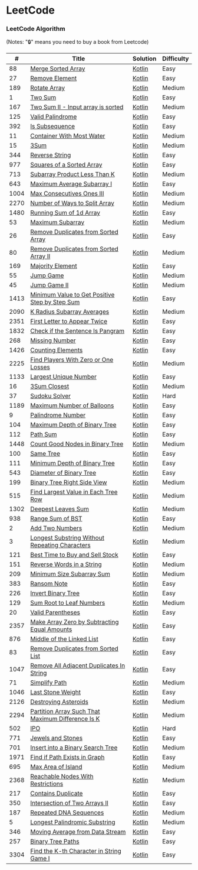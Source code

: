 LeetCode
========

### LeetCode Algorithm

(Notes: "🔒" means you need to buy a book from Leetcode)


| # | Title | Solution | Difficulty |
|---| ----- | -------- | ---------- |
|88|[Merge Sorted Array](https://leetcode.com/problems/merge-sorted-array/) | [Kotlin](./easy/merge-sorted-array/main.kt) |Easy|
|27|[Remove Element](https://leetcode.com/problems/remove-element/) | [Kotlin](./easy/remove-element/main.kt) |Easy|
|189|[Rotate Array](https://leetcode.com/problems/rotate-array/) | [Kotlin](./medium/rotate-array/main.kt) |Medium|
|1|[Two Sum](https://leetcode.com/problems/two-sum/) | [Kotlin](./easy/two-sum/main.kt) |Easy|
|167|[Two Sum II - Input array is sorted](https://leetcode.com/problems/two-sum-ii-input-array-is-sorted/) | [Kotlin](./medium/two-sum-2-array-is-sorted/main.kt) |Medium|
|125|[Valid Palindrome](https://leetcode.com/problems/valid-palindrome/) | [Kotlin](./easy/valid-palindrome/main.kt) |Easy|
|392|[Is Subsequence](https://leetcode.com/problems/is-subsequence/) | [Kotlin](./easy/is-subsequence/main.kt) |Easy|
|11|[Container With Most Water](https://leetcode.com/problems/container-with-most-water/) | [Kotlin](./medium/container-with-most-water/main.kt) |Medium|
|15|[3Sum](https://leetcode.com/problems/3sum/) | [Kotlin](./medium/3sum/main.kt) |Medium|
|344|[Reverse String](https://leetcode.com/problems/reverse-string/) | [Kotlin](./easy/reverse-string/main.kt) |Easy|
|977|[Squares of a Sorted Array](https://leetcode.com/problems/squares-of-a-sorted-array/) | [Kotlin](./easy/square-of-a-sorted-array/main.kt) |Easy|
|713|[Subarray Product Less Than K](https://leetcode.com/problems/subarray-product-less-than-k/) | [Kotlin](./medium/subarray-product-less-than-k/main.kt) |Medium|
|643|[Maximum Average Subarray I](https://leetcode.com/problems/maximum-average-subarray-i/) | [Kotlin](./easy/maximum-average-subarray-1/main.kt) |Easy|
|1004|[Max Consecutives Ones III](https://leetcode.com/problems/max-consecutive-ones-iii/) | [Kotlin](./medium/max-consecutive-ones-3/main.kt) |Medium|
|2270|[Number of Ways to Split Array](https://leetcode.com/problems/number-of-ways-to-split-array/) | [Kotlin](./medium/number-of-ways-to-split-array/main.kt) |Medium|
|1480|[Running Sum of 1d Array](https://leetcode.com/problems/running-sum-of-1d-array/) | [Kotlin](./easy/running-sum-of-1d-array/main.kt) |Easy|
|53|[Maximum Subarray](https://leetcode.com/problems/maximum-subarray) | [Kotlin](./medium/max-subarray/main.kt) |Medium|
|26|[Remove Duplicates from Sorted Array](https://leetcode.com/problems/remove-duplicates-from-sorted-array) | [Kotlin](./easy/remove-duplicates-from-sorted-array/main.kt) |Easy|
|80|[Remove Duplicates from Sorted Array II](https://leetcode.com/problems/remove-duplicates-from-sorted-array-ii) | [Kotlin](./medium/remove-duplicates-from-sorted-array-2/main.kt) |Medium|
|169|[Majority Element](https://leetcode.com/problems/majority-element/) | [Kotlin](./easy/majority-element/main.kt) |Easy|
|55|[Jump Game](https://leetcode.com/problems/jump-game) | [Kotlin](./medium/jump-game/main.kt) |Medium|
|45|[Jump Game II](https://leetcode.com/problems/jump-game-ii) | [Kotlin](./medium/jump-game-ii/main.kt) |Medium|
|1413|[Minimum Value to Get Positive Step by Step Sum](https://leetcode.com/problems/minimum-value-to-get-positive-step-by-step-sum/) | [Kotlin](./easy/minimum-value-to-get-positive-step-by-step-sum/main.kt) |Easy|
|2090|[K Radius Subarray Averages](https://leetcode.com/problems/k-radius-subarray-averages/) | [Kotlin](./medium/k-radius-subarray-averages/main.kt) |Medium|
|2351|[First Letter to Appear Twice](https://leetcode.com/problems/first-letter-to-appear-twice/) | [Kotlin](./easy/first-letter-to-appear-twice/main.kt) |Easy|
|1832|[Check if the Sentence Is Pangram](https://leetcode.com/problems/check-if-the-sentence-is-pangram/) | [Kotlin](./easy/check-if-the-sentence-is-pangram/main.kt) |Easy|
|268|[Missing Number](https://leetcode.com/problems/missing-number/d) | [Kotlin](./easy/missing-number/main.kt) |Easy|
|1426|[Counting Elements](https://leetcode.com/problems/counting-elements/) | [Kotlin](./easy/counting-elements/main.kt) |Easy| 
|2225|[Find Players With Zero or One Losses](https://leetcode.com/problems/find-players-with-zero-or-one-losses) | [Kotlin](./medium/find-players-with-zero-or-one-losses/main.kt) |Medium| 
|1133|[Largest Unique Number](https://leetcode.com/problems/largest-unique-number/) | [Kotlin](./easy/largest-unique-number/main.kt) |Easy| 
|16|[3Sum Closest](https://leetcode.com/problems/3sum-closest/) | [Kotlin](./medium/3sum-closest/main.kt) |Medium|
|37|[Sudoku Solver](https://leetcode.com/problems/sudoku-solver/) | [Kotlin](./hard/sodoku-solver/main.kt) |Hard|
|1189|[Maximum Number of Balloons](https://leetcode.com/problems/maximum-number-of-balloons/) | [Kotlin](./easy/maximum-number-of-balloons/main.kt) |Easy| 
|9|[Palindrome Number](https://leetcode.com/problems/palindrome-number/) | [Kotlin](./easy/palindrome-number/main.kt) |Easy| 
|104|[Maximum Depth of Binary Tree](https://leetcode.com/problems/maximum-depth-of-binary-tree/) | [Kotlin](./easy/maximum-depth-of-binary-tree/main.kt) |Easy| 
|112|[Path Sum](https://leetcode.com/problems/path-sum/) | [Kotlin](./easy/path-sum/main.kt) |Easy| 
|1448|[Count Good Nodes in Binary Tree](https://leetcode.com/problems/count-good-nodes-in-binary-tree/) | [Kotlin](./medium/count-good-nodes-in-binary-tree/main.kt) |Medium| 
|100|[Same Tree](https://leetcode.com/problems/same-tree/) | [Kotlin](./easy/same-tree/main.kt) |Easy| 
|111|[Minimum Depth of Binary Tree](https://leetcode.com/problems/minimum-depth-of-binary-tree/) | [Kotlin](./easy/minimum-depth-of-binary-tree/main.kt) |Easy| 
|543|[Diameter of Binary Tree](https://leetcode.com/problems/diameter-of-binary-tree/) | [Kotlin](./easy/diameter-of-binary-tree/main.kt) |Easy| 
|199|[Binary Tree Right Side View](https://leetcode.com/problems/binary-tree-right-side-view/) | [Kotlin](./medium/binary-tree-right-side-view/main.kt) |Medium|
|515|[Find Largest Value in Each Tree Row](https://leetcode.com/problems/find-largest-value-in-each-tree-row/) | [Kotlin](./medium/find-largest-value-in-each-tree-row/main.kt) |Medium|
|1302|[Deepest Leaves Sum](https://leetcode.com/problems/deepest-leaves-sum/) | [Kotlin](./medium/deepest-leaves-sum/main.kt) |Medium|
|938|[Range Sum of BST](https://leetcode.com/problems/range-sum-of-bst/) | [Kotlin](./easy/range-sum-of-bst/main.kt) |Easy|
|2|[Add Two Numbers](https://leetcode.com/problems/add-two-numbers/) | [Kotlin](./medium/add-two-numbers/main.kt) |Medium|
|3|[Longest Substring Without Repeating Characters](https://leetcode.com/problems/longest-substring-without-repeating-characters/) | [Kotlin](./medium/longest-substring-without-repeating-characters/main.kt) |Medium|
|121|[Best Time to Buy and Sell Stock](https://leetcode.com/problems/best-time-to-buy-and-sell-stock/) | [Kotlin](./easy/best-time-to-buy-and-sell-stock/main.kt) |Easy|
|151|[Reverse Words in a String](https://leetcode.com/problems/reverse-words-in-a-string/) | [Kotlin](./medium/reverse-words-in-a-string/main.kt) |Medium|
|209|[Minimum Size Subarray Sum](https://leetcode.com/problems/minimum-size-subarray-sum/) | [Kotlin](./medium/minimum-size-subarray-sum/main.kt) |Medium|
|383|[Ransom Note](https://leetcode.com/problems/ransom-note/) | [Kotlin](./easy/ransom-note/main.kt) |Easy|
|226|[Invert Binary Tree](https://leetcode.com/problems/invert-binary-tree/) | [Kotlin](./easy/invert-binary-tree/main.kt) |Easy|
|129|[Sum Root to Leaf Numbers](https://leetcode.com/problems/sum-root-to-leaf-numbers/) | [Kotlin](./medium/sum-root-to-leaf-numbers/main.kt) |Medium|
|20|[Valid Parentheses](https://leetcode.com/problems/valid-parentheses/) | [Kotlin](./easy/valid-parentheses/main.kt) |Easy|
|2357|[Make Array Zero by Subtracting Equal Amounts](https://leetcode.com/problems/make-array-zero-by-subtracting-equal-amounts/) | [Kotlin](./easy/make-array-zero-by-subtracting-equal-amounts/main.kt) |Easy|
|876|[Middle of the Linked List](https://leetcode.com/problems/middle-of-the-linked-list) | [Kotlin](./easy/middle-of-the-linked-list/main.kt) |Easy|
|83|[Remove Duplicates from Sorted List](https://leetcode.com/problems/remove-duplicates-from-sorted-list/) | [Kotlin](./easy/remove-duplicates-from-sorted-list/main.kt) |Easy|
|1047|[Remove All Adjacent Duplicates In String](https://leetcode.com/problems/remove-all-adjacent-duplicates-in-string/) | [Kotlin](./easy/remove-all-adjacent-duplicates-in-string/main.kt) |Easy|
|71|[Simplify Path](https://leetcode.com/problems/simplify-path/) | [Kotlin](./medium/simplify-path/main.kt) |Medium|
|1046|[Last Stone Weight](https://leetcode.com/problems/last-stone-weight/) | [Kotlin](./easy/last-stone-weight/main.kt) |Easy|
|2126|[Destroying Asteroids](https://leetcode.com/problems/destroying-asteroids/) | [Kotlin](./medium/destroying-asteroids/main.kt) |Medium|
|2294|[Partition Array Such That Maximum Difference Is K](https://leetcode.com/problems/partition-array-such-that-maximum-difference-is-k/) | [Kotlin](./medium/partition-array-such-that-maximum-difference-is-k/main.kt) |Medium|
|502|[IPO](https://leetcode.com/problems/ipo/) | [Kotlin](./hard/ipo/main.kt) |Hard|
|771|[Jewels and Stones](https://leetcode.com/problems/jewels-and-stones/) | [Kotlin](./easy/jewels-and-stones/main.kt) |Easy|
|701|[Insert into a Binary Search Tree](https://leetcode.com/problems/insert-into-a-binary-search-tree) | [Kotlin](./medium/insert-into-a-binary-search-tree/main.kt) |Medium|
|1971|[Find if Path Exists in Graph](https://leetcode.com/problems/find-if-path-exists-in-graph/) | [Kotlin](./easy/find-if-path-exists-in-graph/main.kt) |Easy|
|695|[Max Area of Island](https://leetcode.com/problems/max-area-of-island) | [Kotlin](./medium/max-area-of-island/main.kt) |Medium|
|2368|[Reachable Nodes With Restrictions](https://leetcode.com/problems/reachable-nodes-with-restrictions) | [Kotlin](./medium/reachable-nodes-with-restrictions/main.kt) |Medium|
|217|[Contains Duplicate](https://leetcode.com/problems/contains-duplicate) | [Kotlin](./easy/contains-duplicate/main.kt) |Easy|
|350|[Intersection of Two Arrays II](https://leetcode.com/problems/intersection-of-two-arrays-ii) | [Kotlin](./easy/intersection-of-two-arrays-ii/main.kt) |Easy|
|187|[Repeated DNA Sequences](https://leetcode.com/problems/repeated-dna-sequences) | [Kotlin](./medium/repeated-dna-sequences/main.kt) |Medium|
|5|[Longest Palindromic Substring](https://leetcode.com/problems/longest-palindromic-substring) | [Kotlin](./medium/longest-palindromic-substring/main.kt) |Medium|
|346|[Moving Average from Data Stream](https://leetcode.com/problems/moving-average-from-data-stream/) | [Kotlin](./easy/moving-average-from-data-stream/main.kt) |Easy|
|257 |[Binary Tree Paths](https://leetcode.com/problems/binary-tree-paths/) | [Kotlin](./easy/binary-tree-paths/main.kt) |Easy|
|3304|[Find the K-th Character in String Game I](https://leetcode.com/problems/find-the-k-th-character-in-string-game-i/) | [Kotlin](./easy/find-the-k-th-character-in-string-game-i/main.kt) |Easy|